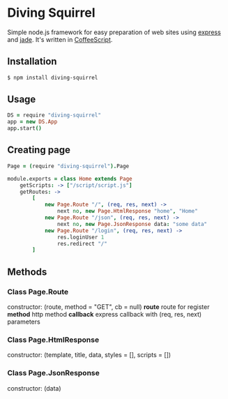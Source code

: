 # Diving Squirrel

Simple node.js framework for easy preparation of web sites using [express](https://www.npmjs.com/package/express) and [jade](https://www.npmjs.com/package/jade). 
It's written in [CoffeeScript](http://coffeescript.org/).

## Installation

```bash
$ npm install diving-squirrel
```

## Usage
```coffeescript
DS = require "diving-squirrel"
app = new DS.App
app.start()
```

## Creating page
```coffeescript
Page = (require "diving-squirrel").Page

module.exports = class Home extends Page
	getScripts: -> ["/script/script.js"]
	getRoutes: ->
		[
			new Page.Route "/", (req, res, next) ->
				next no, new Page.HtmlResponse "home", "Home"
			new Page.Route "/json", (req, res, next) ->
				next no, new Page.JsonResponse data: "some data"
			new Page.Route "/login", (req, res, next) ->
				res.loginUser 1
				res.redirect "/"
		]

```

## Methods

### Class Page.Route
constructor: (route, method = "GET", cb = null)
**route** route for register
**method** http method
**callback** express callback with (req, res, next) parameters

### Class Page.HtmlResponse
constructor: (template, title, data, styles = [], scripts = [])

### Class Page.JsonResponse
constructor: (data)